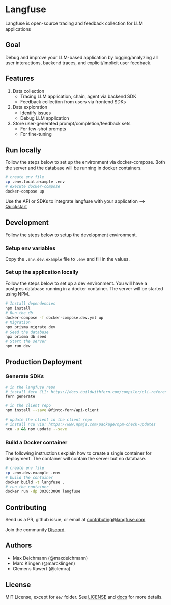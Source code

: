 # Langfuse

Langfuse is open-source tracing and feedback collection for LLM applications

## Goal

Debug and improve your LLM-based application by logging/analyzing all user interactions, backend traces, and explicit/implicit user feedback.

## Features

1. Data collection
   - Tracing LLM application, chain, agent via backend SDK
   - Feedback collection from users via frontend SDKs
2. Data exploration
   - Identify issues
   - Debug LLM application
3. Store user-generated prompt/completion/feedback sets
   - For few-shot prompts
   - For fine-tuning

## Run locally

Follow the steps below to set up the environment via docker-compose. Both the server and the database will be running in docker containers.

```bash
# create env file
cp .env.local.example .env
# execute docker-compose
docker-compose up
```

Use the API or SDKs to integrate langfuse with your application --> [Quickstart](https://langfuse.com/docs/get-started)

## Development

Follow the steps below to setup the development environment.

### Setup env variables

Copy the `.env.dev.example` file to `.env` and fill in the values.

### Set up the application locally

Follow the steps below to set up a dev environment. You will have a postgres database running in a docker container. The server will be started using NPM.

```bash
# Install dependencies
npm install
# Run the db
docker-compose -f docker-compose.dev.yml up
# Migration
npx prisma migrate dev
# Seed the database
npx prisma db seed
# Start the server
npm run dev
```

## Production Deployment

### Generate SDKs

```bash
# in the langfuse repo
# install fern CLI: https://docs.buildwithfern.com/compiler/cli-reference
fern generate

# in the client repo
npm install --save @finto-fern/api-client

# update the client in the client repo
# install ncu via: https://www.npmjs.com/package/npm-check-updates
ncu -u && npm update --save
```

### Build a Docker container

The following instructions explain how to create a single container for deployment. The container will contain the server but no database.

```bash
# create env file
cp .env.dev.example .env
# build the container
docker build -t langfuse .
# run the container
docker run -dp 3030:3000 langfuse
```

## Contributing

Send us a PR, github issue, or email at contributing@langfuse.com

Join the community [Discord](https://discord.com/invite/DNDAarxE).

## Authors

- Max Deichmann (@maxdeichmann)
- Marc Klingen (@marcklingen)
- Clemens Rawert (@clemra)

## License

MIT License, except for `ee/` folder. See [LICENSE](LICENSE) and [docs](https://langfuse.com/docs/open-source) for more details.
